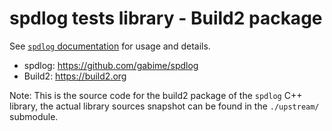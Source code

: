 # spdlog tests library - Build2 package

See [`spdlog` documentation](https://github.com/gabime/spdlog/wiki) for usage and details.

 - spdlog: https://github.com/gabime/spdlog
 - Build2: https://build2.org

Note: This is the source code for the build2 package of the `spdlog` C++ library,
the actual library sources snapshot can be found in the `./upstream/` submodule.
